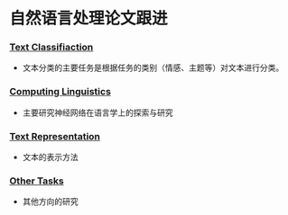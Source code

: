 # 自然语言处理论文跟进

### [Text Classifiaction](https://github.com/PaperCommunity/Natural-Language-Processing/tree/master/Text%20classification)
- 文本分类的主要任务是根据任务的类别（情感、主题等）对文本进行分类。
### [Computing Linguistics](https://github.com/PaperCommunity/Natural-Language-Processing/tree/master/Computing%20Linguistics)
- 主要研究神经网络在语言学上的探索与研究
### [Text Representation](https://github.com/PaperCommunity/Natural-Language-Processing/tree/master/Text%20Representation)
- 文本的表示方法
### [Other Tasks](https://github.com/PaperCommunity/Natural-Language-Processing/tree/master/Other%20Methods)
- 其他方向的研究
